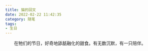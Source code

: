 ```yaml
---
title: 猫的回文
date: 2022-02-22 11:42:35
category: 随笔
tags:
- 生日
---
```



　　在牠们的节日，好奇地舔舐融化的甜食。有无数沉默，有一只陪伴。